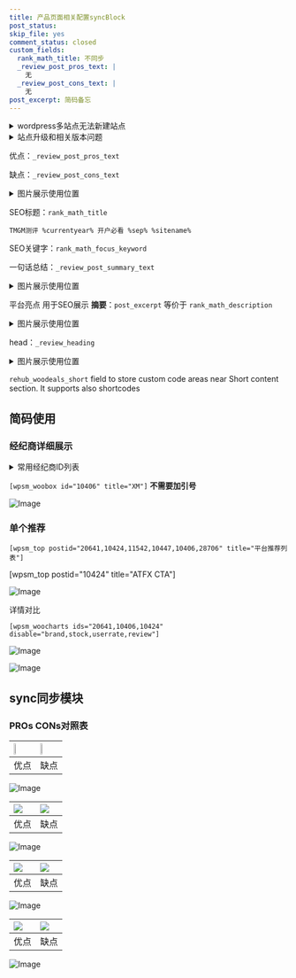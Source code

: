 ```yaml
---
title: 产品页面相关配置syncBlock
post_status: 
skip_file: yes
comment_status: closed
custom_fields:
  rank_math_title: 不同步
  _review_post_pros_text: |
    无
  _review_post_cons_text: |
    无
post_excerpt: 简码备忘
---
```

<details><summary>wordpress多站点无法新建站点</summary>

<li>和报错需要清理cookies一样的原因</li>
<li>wp-config.php里面<code>define( 'SUBDOMAIN_INSTALL', false );//子域名安装</code></li>
<li>新建子站点是用<code>define( 'SUBDOMAIN_INSTALL', true);//子域名安装</code> 完成以后，改成<code>false</code></li>
</details>

<details><summary>站点升级和相关版本问题</summary>

<p>wordpress：5.9.9
woocommerce：7.5.1
出现问题的地方：主题选项里面>><strong>Product layout >>compact style</strong></p>
<p>如何出现没有用过的字段 导致无法保存。先导出配置 然后进行修改，后面再次恢复即可。</p>
<p>出现部分字段无法显示时，需要返回默认布局后，对产品进行保存就好了。</p>
<p></p>
</details>

优点：`_review_post_pros_text`

缺点：`_review_post_cons_text`

<details><summary>图片展示使用位置</summary>

<img src="https://prod-files-secure.s3.us-west-2.amazonaws.com/39ed1227-6d7d-4570-be36-9ccd4a2c4241/f51d3d83-55d4-4bdf-9604-f37ec77ab556/Untitled.png?X-Amz-Algorithm=AWS4-HMAC-SHA256&X-Amz-Content-Sha256=UNSIGNED-PAYLOAD&X-Amz-Credential=ASIAZI2LB46655BEDLNB%2F20250604%2Fus-west-2%2Fs3%2Faws4_request&X-Amz-Date=20250604T045523Z&X-Amz-Expires=3600&X-Amz-Security-Token=IQoJb3JpZ2luX2VjEEsaCXVzLXdlc3QtMiJIMEYCIQDHLCPINvIXA5qo378uMha%2Bwnt6EGS5g7g3KyjzRg%2BPZgIhAOaJQOv14S71ry1b6BBk2vCt1%2FBpA0U2TWEt2%2FSM86QwKv8DCCQQABoMNjM3NDIzMTgzODA1Igz4OwpRQCXV44ebIg4q3AO9nQVialxgIFqRwU5EMAoHAK%2F0FLTFa7PYLgdVcrdcmOHdu9WeQFFTFKse9rPRQFoU3OQQEkLsjiYVpfbj1DPxe%2BXrueFrgbOYM1pS%2FJbEBHsHaIMykCdrq5u9uQEOWgeuL47GmU5cPwdqIHSZ5SpzN4XGugQJWl9QDzKaoS3vz9Bep30uPHSD4T4Wp03C7JfZVM%2BTLv6PUEUSLUEDRJOJF2j%2FuBGxTdAD8qVWYaGP1HoriWYjLS4L5TrAz8mK3xLR%2B1zeX%2FQhncGu4PCTwn98qoJkk1GB0pHJ%2F%2FaBFaC3uACajk7WTGlqgxYnTnKRO8abii9IZuxRkkso90DuAkzEi5RCu5ZzsY%2FpB11HeS09%2Fa2pOkHy1YWMQgptyUr30z%2FX56G6Jbyxn7uR%2FUbaXp0DXEZiGIsNsj1ynaUEUIHVvP%2F%2BICALmgF5EkRUDA0waVZvrv%2FFFl1rGBWJD6HXJdaS2H6WWnpmhkw%2FQQXjdARLKIbU%2B8SDvgv4z4S2iQaH1HdTySVDC41wxpxK0QBeZ%2FCAdcRt%2F4%2BwHm%2FTJMLQ2K8%2FRsCjASbtZo%2BC9MGsINvYRK4kBfUZ5FGLrRgP%2Fl%2Bhtgn%2F5Wjy1E2XkUIDuA%2F5KgLO5TNiZZS3AgbXIhgkiDDR7%2F7BBjqkAU6KfTxBQrKwjhnZN%2BMxIX%2BXMFBlZ5H9Ovitue72yAACcvBcPX0K710Qu66P4YjKcwisx63y7gHDbelwDckQpg5BMfldS1wlxsW%2B%2FEKTkB5c%2FB1FNJMiFQYd0sYu8%2FeDsSVVG3S17X7dFKLf%2FIBkGpFyQCEyqN4SZiEcKtvLjWq9%2F3gSHlZDiz2Ie26QCey1Fiyqg8T3kx3lRRXCR7m%2FLaMM6h%2B5&X-Amz-Signature=6342d793e5a3f1855a96b1f35afbfff5b23c25bc07849c9f8dd9b18fe17a0838&X-Amz-SignedHeaders=host&x-id=GetObject" alt="Image">
</details>

SEO标题：`rank_math_title`

`TMGM测评 %currentyear% 开户必看 %sep% %sitename%`

SEO关键字：`rank_math_focus_keyword`

一句话总结：`_review_post_summary_text`

<details><summary>图片展示使用位置</summary>

<img src="https://prod-files-secure.s3.us-west-2.amazonaws.com/39ed1227-6d7d-4570-be36-9ccd4a2c4241/4b96a922-296c-4f4e-8630-d1c870cbce01/Untitled.png?X-Amz-Algorithm=AWS4-HMAC-SHA256&X-Amz-Content-Sha256=UNSIGNED-PAYLOAD&X-Amz-Credential=ASIAZI2LB466TJ3DWTQO%2F20250604%2Fus-west-2%2Fs3%2Faws4_request&X-Amz-Date=20250604T045524Z&X-Amz-Expires=3600&X-Amz-Security-Token=IQoJb3JpZ2luX2VjEEsaCXVzLXdlc3QtMiJIMEYCIQD5lhRPo8hR2fczrsP7EHf9M8bXzdMFINXXi7wEKPxzMQIhAL14MQxGiQbBsZ2qEvM9qILgcubXPJCJD9sP%2FjZqQxL%2FKv8DCCQQABoMNjM3NDIzMTgzODA1IgxCMl0N9dSQDbWGZ6sq3APCbFbU8dIZpj4BN66h7k8W6oZ9xS6yvDOrzG7Hu1jjEz%2BOUw086o0zWAbr2m34X%2FVcHo9%2Blk%2Fh%2B%2Fsi8IJQTAqp%2B0hdl3MPXgpTjmTwnE0acYyyrtREbFL7hBTKySCIrwPEb7pVyu79XNuVzfUPXAhwriPMySPz7hI0J1OFLXF42usrWhoP9c6iWaYPAbJ0kCgqr3ImLAXl67TCdLJHSGhd3eMGCragpJleQWFnR%2FDCM%2FQXJR3goGRhOAR2q8PCJp7LrneyzLIo4Poh3PyfTW28qXuayiUR7nF9mRV9KFSu5aSD7jZaO%2F7kphqu4NrmaSJ51ZQ1W24HXQqUaUjLRR5M2mzgZ61Y6tB5YsuW9QhwV3Qmsn3WzxSGXa6Mk24i%2BbLBPaRLhx4mhirZGpwGevta0By3fL1%2BphPVe4McKQ%2FIRZO6qXMrnQc1K04eZBPRYMIVwJXROmD71%2BTne%2Bghh1DRwrGyZ9TjJtd1JO8bL%2F9PISQmhzcgVjFzji18%2FRDBfC5XZ93jHpfhiPma8LaERFwet%2FxxFoHuAkRMlBJGZnEXrbiBmNeZi7b%2FjDqagYCk3NzZAcJXsGPbg7ERY3l6nKgiCCu7pdtj8aHezbAjLBk%2BuZGv%2Bzb7k7hMuJslrjDh7%2F7BBjqkAf1JA%2FVh3I%2BawrsHbdyDot0lHzObmaQ6Mc73QFAFWcxUEO4jrMmowVp6bvfTO8i4yIq5e%2BES1%2BmKsRx%2BrvhVu6W4vmbH1ScWV%2B0lFw180QSfN2NTxG0Zvycn%2BQzVAmEZT9BTObOADuOKbBMWe8o37scJk6huRKsXKiT7ZgMG5FDo6WTB4fGIN0NXccquAYnZP2mlCEn5KVwqhCaXQkvgir8iq2kq&X-Amz-Signature=2ba04993e716398b730c2194b32c1025a76c4feae6e75d8ee08c7de38ea17726&X-Amz-SignedHeaders=host&x-id=GetObject" alt="Image">
</details>

平台亮点 用于SEO展示 **摘要**：`post_excerpt`  等价于 `rank_math_description`

<details><summary>图片展示使用位置</summary>

<img src="https://prod-files-secure.s3.us-west-2.amazonaws.com/39ed1227-6d7d-4570-be36-9ccd4a2c4241/1ee11f63-b60a-4dfe-a7a7-d58ff23b5d88/Untitled.png?X-Amz-Algorithm=AWS4-HMAC-SHA256&X-Amz-Content-Sha256=UNSIGNED-PAYLOAD&X-Amz-Credential=ASIAZI2LB466TB7PHLQI%2F20250604%2Fus-west-2%2Fs3%2Faws4_request&X-Amz-Date=20250604T045524Z&X-Amz-Expires=3600&X-Amz-Security-Token=IQoJb3JpZ2luX2VjEEsaCXVzLXdlc3QtMiJGMEQCIHxeJkG26gO6yfi2zvN6pz2phsqfr%2F5v%2FtWMACBUUwdFAiBrU8BYRpKdgAfVpDeFsKEzXS%2FLEaTK3EjxaBdCeLY3MSr%2FAwgkEAAaDDYzNzQyMzE4MzgwNSIMbgn7muP4cG5o3TBNKtwDj7wBQkzAznfUGsNdhSoNy5LsFfuforTrP5yvdazwkynkQaBh%2B2vVS1tjjD0SfaG5HLuwhtcGGaXmNlIbEnijaTgsO9pMKqc3Iaw26fCYGmg7gkbT2Mxp8%2FdjCfHAzpk%2FrhHCb9LPLMiOhfpWo0Kaehlv3NHxF8kOn69fBOKBpOHEmAEbm1qRRESg%2F6E8AWsf%2F1pmocIp1YTvuHtOZarsImmEMk9XpAX9Q5sHVVc68UgUbWGPaE0H3dC2Pjt%2BqXk3llpqI998dCv5ZSp89elZREIlcwN5NPEZOkby83uYjCARYfE046MwHC0w2BwufTJgN2Um5rSUEe%2BypXXJ%2FFpxXKkFav%2BVA%2FQKKR7tV9SH9xFfueH4BQAIGxtkgwJ15gNsVF0gWTJoeTLbqaDHCUgITFJRXN2zPnfQYJmVNQ2bV9E2PtuVttbKiraKSutJeaMFooyPPmhn8wqWOZjRe1qpkJY332dHWs9HmuBaABTTqVQR18nXJzUwl2deZuHTWgSK%2FgjDy12eFFnqf4HaRV6hhZliwS8miDAT14VifPQ6GivOpaLxO3Ax2DdXOy%2Fe%2BJPa9t5xHUy3Zfd3YEmxTcdjUpHSJwnKA8PocBnT5nBiBvYBQUOuEMa17se1bugwl%2FD%2BwQY6pgGLDgbC%2F1iXKq1v%2FB1tJHPatn%2FlNn8SB87X5TlOmzWuE9iPG44Rp%2FdCfe5fo20Sczdtr%2Ba7WQZh6dx11%2FL1GvVVMjTeT1FuULoYuOTwxeHY8henduPKPHh2IA%2FqjvIZ%2FpIrvyKgvV6JyGfEFe1bSxZoCdAHTz91IkDxrh3aNhfZ1X2Yku5wotp1XAldkWyRPMoemGu0Opvb4QOTruY8GROTnWT9jP6S&X-Amz-Signature=44e52067fed170b9cd48b1a71d4c47b56e08fca8327ad73f12b6ddc6f5d4fdc4&X-Amz-SignedHeaders=host&x-id=GetObject" alt="Image">
<img src="https://prod-files-secure.s3.us-west-2.amazonaws.com/39ed1227-6d7d-4570-be36-9ccd4a2c4241/ad4118b5-78d8-4fbe-801e-3b29b5d99c01/Untitled.png?X-Amz-Algorithm=AWS4-HMAC-SHA256&X-Amz-Content-Sha256=UNSIGNED-PAYLOAD&X-Amz-Credential=ASIAZI2LB466TB7PHLQI%2F20250604%2Fus-west-2%2Fs3%2Faws4_request&X-Amz-Date=20250604T045524Z&X-Amz-Expires=3600&X-Amz-Security-Token=IQoJb3JpZ2luX2VjEEsaCXVzLXdlc3QtMiJGMEQCIHxeJkG26gO6yfi2zvN6pz2phsqfr%2F5v%2FtWMACBUUwdFAiBrU8BYRpKdgAfVpDeFsKEzXS%2FLEaTK3EjxaBdCeLY3MSr%2FAwgkEAAaDDYzNzQyMzE4MzgwNSIMbgn7muP4cG5o3TBNKtwDj7wBQkzAznfUGsNdhSoNy5LsFfuforTrP5yvdazwkynkQaBh%2B2vVS1tjjD0SfaG5HLuwhtcGGaXmNlIbEnijaTgsO9pMKqc3Iaw26fCYGmg7gkbT2Mxp8%2FdjCfHAzpk%2FrhHCb9LPLMiOhfpWo0Kaehlv3NHxF8kOn69fBOKBpOHEmAEbm1qRRESg%2F6E8AWsf%2F1pmocIp1YTvuHtOZarsImmEMk9XpAX9Q5sHVVc68UgUbWGPaE0H3dC2Pjt%2BqXk3llpqI998dCv5ZSp89elZREIlcwN5NPEZOkby83uYjCARYfE046MwHC0w2BwufTJgN2Um5rSUEe%2BypXXJ%2FFpxXKkFav%2BVA%2FQKKR7tV9SH9xFfueH4BQAIGxtkgwJ15gNsVF0gWTJoeTLbqaDHCUgITFJRXN2zPnfQYJmVNQ2bV9E2PtuVttbKiraKSutJeaMFooyPPmhn8wqWOZjRe1qpkJY332dHWs9HmuBaABTTqVQR18nXJzUwl2deZuHTWgSK%2FgjDy12eFFnqf4HaRV6hhZliwS8miDAT14VifPQ6GivOpaLxO3Ax2DdXOy%2Fe%2BJPa9t5xHUy3Zfd3YEmxTcdjUpHSJwnKA8PocBnT5nBiBvYBQUOuEMa17se1bugwl%2FD%2BwQY6pgGLDgbC%2F1iXKq1v%2FB1tJHPatn%2FlNn8SB87X5TlOmzWuE9iPG44Rp%2FdCfe5fo20Sczdtr%2Ba7WQZh6dx11%2FL1GvVVMjTeT1FuULoYuOTwxeHY8henduPKPHh2IA%2FqjvIZ%2FpIrvyKgvV6JyGfEFe1bSxZoCdAHTz91IkDxrh3aNhfZ1X2Yku5wotp1XAldkWyRPMoemGu0Opvb4QOTruY8GROTnWT9jP6S&X-Amz-Signature=da91a33db62631ba18d2b09d63950ad28830fdbc2aa47a712673831eb8b3a680&X-Amz-SignedHeaders=host&x-id=GetObject" alt="Image">
<img src="https://prod-files-secure.s3.us-west-2.amazonaws.com/39ed1227-6d7d-4570-be36-9ccd4a2c4241/a38cf7c9-a79c-4b64-9e94-13589fe0758b/Untitled.png?X-Amz-Algorithm=AWS4-HMAC-SHA256&X-Amz-Content-Sha256=UNSIGNED-PAYLOAD&X-Amz-Credential=ASIAZI2LB466TB7PHLQI%2F20250604%2Fus-west-2%2Fs3%2Faws4_request&X-Amz-Date=20250604T045524Z&X-Amz-Expires=3600&X-Amz-Security-Token=IQoJb3JpZ2luX2VjEEsaCXVzLXdlc3QtMiJGMEQCIHxeJkG26gO6yfi2zvN6pz2phsqfr%2F5v%2FtWMACBUUwdFAiBrU8BYRpKdgAfVpDeFsKEzXS%2FLEaTK3EjxaBdCeLY3MSr%2FAwgkEAAaDDYzNzQyMzE4MzgwNSIMbgn7muP4cG5o3TBNKtwDj7wBQkzAznfUGsNdhSoNy5LsFfuforTrP5yvdazwkynkQaBh%2B2vVS1tjjD0SfaG5HLuwhtcGGaXmNlIbEnijaTgsO9pMKqc3Iaw26fCYGmg7gkbT2Mxp8%2FdjCfHAzpk%2FrhHCb9LPLMiOhfpWo0Kaehlv3NHxF8kOn69fBOKBpOHEmAEbm1qRRESg%2F6E8AWsf%2F1pmocIp1YTvuHtOZarsImmEMk9XpAX9Q5sHVVc68UgUbWGPaE0H3dC2Pjt%2BqXk3llpqI998dCv5ZSp89elZREIlcwN5NPEZOkby83uYjCARYfE046MwHC0w2BwufTJgN2Um5rSUEe%2BypXXJ%2FFpxXKkFav%2BVA%2FQKKR7tV9SH9xFfueH4BQAIGxtkgwJ15gNsVF0gWTJoeTLbqaDHCUgITFJRXN2zPnfQYJmVNQ2bV9E2PtuVttbKiraKSutJeaMFooyPPmhn8wqWOZjRe1qpkJY332dHWs9HmuBaABTTqVQR18nXJzUwl2deZuHTWgSK%2FgjDy12eFFnqf4HaRV6hhZliwS8miDAT14VifPQ6GivOpaLxO3Ax2DdXOy%2Fe%2BJPa9t5xHUy3Zfd3YEmxTcdjUpHSJwnKA8PocBnT5nBiBvYBQUOuEMa17se1bugwl%2FD%2BwQY6pgGLDgbC%2F1iXKq1v%2FB1tJHPatn%2FlNn8SB87X5TlOmzWuE9iPG44Rp%2FdCfe5fo20Sczdtr%2Ba7WQZh6dx11%2FL1GvVVMjTeT1FuULoYuOTwxeHY8henduPKPHh2IA%2FqjvIZ%2FpIrvyKgvV6JyGfEFe1bSxZoCdAHTz91IkDxrh3aNhfZ1X2Yku5wotp1XAldkWyRPMoemGu0Opvb4QOTruY8GROTnWT9jP6S&X-Amz-Signature=89f6c57fd1f27f5be3d367305f92d337bf7fb790390e205570b1549c4c213de1&X-Amz-SignedHeaders=host&x-id=GetObject" alt="Image">
<img src="https://prod-files-secure.s3.us-west-2.amazonaws.com/39ed1227-6d7d-4570-be36-9ccd4a2c4241/7da6fc1e-d2ac-42ae-8c75-cb5749aa18f6/Untitled.png?X-Amz-Algorithm=AWS4-HMAC-SHA256&X-Amz-Content-Sha256=UNSIGNED-PAYLOAD&X-Amz-Credential=ASIAZI2LB466TB7PHLQI%2F20250604%2Fus-west-2%2Fs3%2Faws4_request&X-Amz-Date=20250604T045524Z&X-Amz-Expires=3600&X-Amz-Security-Token=IQoJb3JpZ2luX2VjEEsaCXVzLXdlc3QtMiJGMEQCIHxeJkG26gO6yfi2zvN6pz2phsqfr%2F5v%2FtWMACBUUwdFAiBrU8BYRpKdgAfVpDeFsKEzXS%2FLEaTK3EjxaBdCeLY3MSr%2FAwgkEAAaDDYzNzQyMzE4MzgwNSIMbgn7muP4cG5o3TBNKtwDj7wBQkzAznfUGsNdhSoNy5LsFfuforTrP5yvdazwkynkQaBh%2B2vVS1tjjD0SfaG5HLuwhtcGGaXmNlIbEnijaTgsO9pMKqc3Iaw26fCYGmg7gkbT2Mxp8%2FdjCfHAzpk%2FrhHCb9LPLMiOhfpWo0Kaehlv3NHxF8kOn69fBOKBpOHEmAEbm1qRRESg%2F6E8AWsf%2F1pmocIp1YTvuHtOZarsImmEMk9XpAX9Q5sHVVc68UgUbWGPaE0H3dC2Pjt%2BqXk3llpqI998dCv5ZSp89elZREIlcwN5NPEZOkby83uYjCARYfE046MwHC0w2BwufTJgN2Um5rSUEe%2BypXXJ%2FFpxXKkFav%2BVA%2FQKKR7tV9SH9xFfueH4BQAIGxtkgwJ15gNsVF0gWTJoeTLbqaDHCUgITFJRXN2zPnfQYJmVNQ2bV9E2PtuVttbKiraKSutJeaMFooyPPmhn8wqWOZjRe1qpkJY332dHWs9HmuBaABTTqVQR18nXJzUwl2deZuHTWgSK%2FgjDy12eFFnqf4HaRV6hhZliwS8miDAT14VifPQ6GivOpaLxO3Ax2DdXOy%2Fe%2BJPa9t5xHUy3Zfd3YEmxTcdjUpHSJwnKA8PocBnT5nBiBvYBQUOuEMa17se1bugwl%2FD%2BwQY6pgGLDgbC%2F1iXKq1v%2FB1tJHPatn%2FlNn8SB87X5TlOmzWuE9iPG44Rp%2FdCfe5fo20Sczdtr%2Ba7WQZh6dx11%2FL1GvVVMjTeT1FuULoYuOTwxeHY8henduPKPHh2IA%2FqjvIZ%2FpIrvyKgvV6JyGfEFe1bSxZoCdAHTz91IkDxrh3aNhfZ1X2Yku5wotp1XAldkWyRPMoemGu0Opvb4QOTruY8GROTnWT9jP6S&X-Amz-Signature=306dd23033a34f1456db6260fc26d38cebcc82ff48aa0d2670ff77e9065366cd&X-Amz-SignedHeaders=host&x-id=GetObject" alt="Image">
<img src="https://prod-files-secure.s3.us-west-2.amazonaws.com/39ed1227-6d7d-4570-be36-9ccd4a2c4241/7e97f40a-eaee-47f5-b2f9-475f96808fa7/Untitled.png?X-Amz-Algorithm=AWS4-HMAC-SHA256&X-Amz-Content-Sha256=UNSIGNED-PAYLOAD&X-Amz-Credential=ASIAZI2LB466TB7PHLQI%2F20250604%2Fus-west-2%2Fs3%2Faws4_request&X-Amz-Date=20250604T045524Z&X-Amz-Expires=3600&X-Amz-Security-Token=IQoJb3JpZ2luX2VjEEsaCXVzLXdlc3QtMiJGMEQCIHxeJkG26gO6yfi2zvN6pz2phsqfr%2F5v%2FtWMACBUUwdFAiBrU8BYRpKdgAfVpDeFsKEzXS%2FLEaTK3EjxaBdCeLY3MSr%2FAwgkEAAaDDYzNzQyMzE4MzgwNSIMbgn7muP4cG5o3TBNKtwDj7wBQkzAznfUGsNdhSoNy5LsFfuforTrP5yvdazwkynkQaBh%2B2vVS1tjjD0SfaG5HLuwhtcGGaXmNlIbEnijaTgsO9pMKqc3Iaw26fCYGmg7gkbT2Mxp8%2FdjCfHAzpk%2FrhHCb9LPLMiOhfpWo0Kaehlv3NHxF8kOn69fBOKBpOHEmAEbm1qRRESg%2F6E8AWsf%2F1pmocIp1YTvuHtOZarsImmEMk9XpAX9Q5sHVVc68UgUbWGPaE0H3dC2Pjt%2BqXk3llpqI998dCv5ZSp89elZREIlcwN5NPEZOkby83uYjCARYfE046MwHC0w2BwufTJgN2Um5rSUEe%2BypXXJ%2FFpxXKkFav%2BVA%2FQKKR7tV9SH9xFfueH4BQAIGxtkgwJ15gNsVF0gWTJoeTLbqaDHCUgITFJRXN2zPnfQYJmVNQ2bV9E2PtuVttbKiraKSutJeaMFooyPPmhn8wqWOZjRe1qpkJY332dHWs9HmuBaABTTqVQR18nXJzUwl2deZuHTWgSK%2FgjDy12eFFnqf4HaRV6hhZliwS8miDAT14VifPQ6GivOpaLxO3Ax2DdXOy%2Fe%2BJPa9t5xHUy3Zfd3YEmxTcdjUpHSJwnKA8PocBnT5nBiBvYBQUOuEMa17se1bugwl%2FD%2BwQY6pgGLDgbC%2F1iXKq1v%2FB1tJHPatn%2FlNn8SB87X5TlOmzWuE9iPG44Rp%2FdCfe5fo20Sczdtr%2Ba7WQZh6dx11%2FL1GvVVMjTeT1FuULoYuOTwxeHY8henduPKPHh2IA%2FqjvIZ%2FpIrvyKgvV6JyGfEFe1bSxZoCdAHTz91IkDxrh3aNhfZ1X2Yku5wotp1XAldkWyRPMoemGu0Opvb4QOTruY8GROTnWT9jP6S&X-Amz-Signature=25b5a764c27a5d05a7616a659e2237e726b078e4ed165525b57873dbffa20113&X-Amz-SignedHeaders=host&x-id=GetObject" alt="Image">
</details>

head：`_review_heading`

<details><summary>图片展示使用位置</summary>

<img src="https://prod-files-secure.s3.us-west-2.amazonaws.com/39ed1227-6d7d-4570-be36-9ccd4a2c4241/3a4650ad-9887-415c-889a-edd51fa54f27/Untitled.png?X-Amz-Algorithm=AWS4-HMAC-SHA256&X-Amz-Content-Sha256=UNSIGNED-PAYLOAD&X-Amz-Credential=ASIAZI2LB466WRNU4LFB%2F20250604%2Fus-west-2%2Fs3%2Faws4_request&X-Amz-Date=20250604T045524Z&X-Amz-Expires=3600&X-Amz-Security-Token=IQoJb3JpZ2luX2VjEEsaCXVzLXdlc3QtMiJIMEYCIQDHgp%2FgmWvCQbln2w%2BnqT6bVqYbNTCJZq50bOXVbI6eWwIhANjE9hReQHpaP6YgVSEIExM5wKzcDhCo5XfmwqRDT41MKv8DCCQQABoMNjM3NDIzMTgzODA1IgxPq7GFIdFEIjXxU%2Bgq3AOOecYgv1eCts4KjIxENhGetJWnevmYh6%2BjyjqTIUN2poIE9re7C%2FUDX8sQOX9CMTPsXBFfcfVvQs%2BVJxnlJCv1QNIIbCppq8DyRVglq78nyMzy%2FcruAZwr9M4mYYIzE07Q%2F%2Bj3C%2BQkbbT80rI9stSo4jVLVRZ4u%2B9Edow7RLZ%2FsEigcIX8yRslnYQBY944Q%2B79ILGGjiFgYLUsgAO09J67fE2C%2B0tNmzQ89YeuihFyWjeJ08KpaST4uczLStRKOP%2FxXKQZJeji6%2F7M%2Fn27%2BGIaGTspzzVACFiQlASZm4XAuChYNTyKtCgrN3hjSdFNEeptlVH%2BKGRL9%2BOOXAbaLugNceEX0XbWrGMGm9g85Fc7%2BKtRU0RMxDTG3%2F1zCG0WkagTD3LDpRpu%2BlUVItQ01Mml1%2F%2Bpbs5aveom8Z4S%2FvZsk14QhFVT%2FZYB9o1YbTdvlDGT37TP4Ixu%2Bijv3Y14yMY0icakdOhGX%2Fk3Z1SmUyOjlRS0dcMl65k6bOW5YjcCsUCURIxBteR9%2BEEf1gs8SozYW4M4hGgCRH6D1kYLDofGYDnAFbXR2hkUfjIlpDYcoQUSeWH9g52%2FOJKC4MDSkuEcW694Au39Yt5%2BshoHN1RxkETr8uj3X%2BvSwYLHXzDH7%2F7BBjqkAQpf3vkQrn159%2Byo1z3DQ424JKMeFptI6qYc%2FmpSjL78GcUpTzU6gxpl4UPpvBPtmT39cbsqY3FW9WokCwskKzeB%2Bzlx294yLQRTiTJt3svZT%2BttW7IWnwgSF%2B8MYgVl9r0kxx79y3Z6ReF%2Bn1aduaMzWYDuTMblqEieewCgPKdELNN1Aqpve5xRDYnUx6ARPGIsybCo2HT%2FuI%2BvCJzr1bVIFgup&X-Amz-Signature=39872dc1aa550314dded9763441d6cdd0e46b79fb7ade0df40ff0ca22f2e9e13&X-Amz-SignedHeaders=host&x-id=GetObject" alt="Image">
</details>

`rehub_woodeals_short`	field to store custom code areas near Short content section. It supports also shortcodes



## 简码使用

### 经纪商详细展示

<details><summary>常用经纪商ID列表</summary>

<pre><code class="php">嘉盛 ===> 20641  [wpsm_woobox id="20641" title="嘉盛"]
易信easymarkets ===> 11542  [wpsm_woobox id="11542" title="易信easymarkets"]
ATFX外汇 ===> 10424  [wpsm_woobox id="10424" title="ATFX"]
XM ===> 10406  [wpsm_woobox id="10406" title="XM"]
TMGM ===> 29622  [wpsm_woobox id="29622" title="TMGM"]
HYCM ===> 10447  [wpsm_woobox id="10447" title="HYCM"]
fpmarkets澳福外汇 ===> 20639  [wpsm_woobox id="20639" title="fpmarkets澳福外汇"]</code></pre>
</details>

`[wpsm_woobox id="10406" title="XM"]` **不需要加引号**

![Image](https://prod-files-secure.s3.us-west-2.amazonaws.com/39ed1227-6d7d-4570-be36-9ccd4a2c4241/4f898f9d-0fa7-4e43-acd3-ac6bc7be575a/Untitled.png?X-Amz-Algorithm=AWS4-HMAC-SHA256&X-Amz-Content-Sha256=UNSIGNED-PAYLOAD&X-Amz-Credential=ASIAZI2LB4663ITR2FK2%2F20250604%2Fus-west-2%2Fs3%2Faws4_request&X-Amz-Date=20250604T045522Z&X-Amz-Expires=3600&X-Amz-Security-Token=IQoJb3JpZ2luX2VjEEsaCXVzLXdlc3QtMiJHMEUCIEl1KWJMUIEE2EtsIxbpIa6dLODBcnG9JnAw2DptcLrnAiEA2Pzn4iZbRHb10iC8N8xnO0UIDINKs8sm%2FLLCKa1VaXoq%2FwMIJBAAGgw2Mzc0MjMxODM4MDUiDO1KKlDJXpJaJVDY4yrcA7QS4436%2BYGRkjS1HAUPBJ%2BjocL%2BNv%2BtBuFyXnLCn4nXgqfV3dtBjynCgo5Pw%2B8E5RNvXGS%2FWdLbI9OskI0HeMrvmi2xM7TY4K0UhmLGLWSIyUB2GiwgWyr020pxHtfmx0zv0aJen0%2BxOqc%2BGge48DGl2VGLlr5Le9LD1K%2FL%2BoWkk08lbQeMlujUHlsGNb7urNN9W7lIqeQs9idKYbb99dF97aAiSq0IZ5VF%2B33zC90WAnG9KMr%2BT9BTCD1LABn2WAko6PLMlKVpC%2BD2cSfAru4ey1YzcPMZAcP5mcfOW488JadkbH65d2%2BNDXpTvBPhwf%2BpcUJrYuOZ%2B9Og1q%2B%2FjP1w7W%2Fb%2B0fImT0QIZq9u%2BMpxjaqV590eHxywXS6evPXR1XihMX7Ol1kKmA6nZFGM2X%2BgVeP1eKbLMDE6%2F8ewa%2FntWV6rMtiOk3Cz7G86VvyldZ2i%2BLOmisL0BUFNUsROWCKVB7FLPWOlrjFLahNmLtXY3uKrw5nW%2BqYvYNFqRb%2F0zTwevz3vxfRUfnZe%2BylMhFzNCl174jAlHD32HdcamHXjsSfdtR1Tlp2FVqHGd%2BB%2FmBUXQu%2FV0iiJgMZMWNblQB63xEbBXLFe8LGOJ7Qi3RzS%2FlnKhjqb7O160bTMOPv%2FsEGOqUBe14sqkNjwV0VE8uHb5B2a%2FhFpOR8Rfd2ViK6YitbFxJ2kxH7u%2FFT3rg4dGuuAgWTtwId7WQ5xzKVCzieL%2B9EbTXp52VadejOwdxK94owO7kIfdYFNGhJ%2BYDnqPjcUPPne0CngBwlMWS0yKg%2FDF%2F%2FSGXNTSEUTKOwDheVd57A9OMQpkX8MVD9K5ZCQgREkPIQLySLV6iAmnAFD%2FTncTVtJi5X7tix&X-Amz-Signature=1174e766b4ccdbdf39a45d92e68491b6e9d78a95789003e03be5a8a98b774bd3&X-Amz-SignedHeaders=host&x-id=GetObject)

### 单个推荐
`[wpsm_top postid="20641,10424,11542,10447,10406,28706" title="平台推荐列表"]`

[wpsm_top postid="10424" title="ATFX CTA"]

![Image](https://prod-files-secure.s3.us-west-2.amazonaws.com/39ed1227-6d7d-4570-be36-9ccd4a2c4241/5ac620dc-51a8-48b6-b55d-91f47299193c/Untitled.png?X-Amz-Algorithm=AWS4-HMAC-SHA256&X-Amz-Content-Sha256=UNSIGNED-PAYLOAD&X-Amz-Credential=ASIAZI2LB4663ITR2FK2%2F20250604%2Fus-west-2%2Fs3%2Faws4_request&X-Amz-Date=20250604T045522Z&X-Amz-Expires=3600&X-Amz-Security-Token=IQoJb3JpZ2luX2VjEEsaCXVzLXdlc3QtMiJHMEUCIEl1KWJMUIEE2EtsIxbpIa6dLODBcnG9JnAw2DptcLrnAiEA2Pzn4iZbRHb10iC8N8xnO0UIDINKs8sm%2FLLCKa1VaXoq%2FwMIJBAAGgw2Mzc0MjMxODM4MDUiDO1KKlDJXpJaJVDY4yrcA7QS4436%2BYGRkjS1HAUPBJ%2BjocL%2BNv%2BtBuFyXnLCn4nXgqfV3dtBjynCgo5Pw%2B8E5RNvXGS%2FWdLbI9OskI0HeMrvmi2xM7TY4K0UhmLGLWSIyUB2GiwgWyr020pxHtfmx0zv0aJen0%2BxOqc%2BGge48DGl2VGLlr5Le9LD1K%2FL%2BoWkk08lbQeMlujUHlsGNb7urNN9W7lIqeQs9idKYbb99dF97aAiSq0IZ5VF%2B33zC90WAnG9KMr%2BT9BTCD1LABn2WAko6PLMlKVpC%2BD2cSfAru4ey1YzcPMZAcP5mcfOW488JadkbH65d2%2BNDXpTvBPhwf%2BpcUJrYuOZ%2B9Og1q%2B%2FjP1w7W%2Fb%2B0fImT0QIZq9u%2BMpxjaqV590eHxywXS6evPXR1XihMX7Ol1kKmA6nZFGM2X%2BgVeP1eKbLMDE6%2F8ewa%2FntWV6rMtiOk3Cz7G86VvyldZ2i%2BLOmisL0BUFNUsROWCKVB7FLPWOlrjFLahNmLtXY3uKrw5nW%2BqYvYNFqRb%2F0zTwevz3vxfRUfnZe%2BylMhFzNCl174jAlHD32HdcamHXjsSfdtR1Tlp2FVqHGd%2BB%2FmBUXQu%2FV0iiJgMZMWNblQB63xEbBXLFe8LGOJ7Qi3RzS%2FlnKhjqb7O160bTMOPv%2FsEGOqUBe14sqkNjwV0VE8uHb5B2a%2FhFpOR8Rfd2ViK6YitbFxJ2kxH7u%2FFT3rg4dGuuAgWTtwId7WQ5xzKVCzieL%2B9EbTXp52VadejOwdxK94owO7kIfdYFNGhJ%2BYDnqPjcUPPne0CngBwlMWS0yKg%2FDF%2F%2FSGXNTSEUTKOwDheVd57A9OMQpkX8MVD9K5ZCQgREkPIQLySLV6iAmnAFD%2FTncTVtJi5X7tix&X-Amz-Signature=49d62e19b968767d8518934015eb075ea7b7ad20123f17b3e2eaf8b5fc816177&X-Amz-SignedHeaders=host&x-id=GetObject)

详情对比

`[wpsm_woocharts ids="20641,10406,10424" disable="brand,stock,userrate,review"]`

![Image](https://prod-files-secure.s3.us-west-2.amazonaws.com/39ed1227-6d7d-4570-be36-9ccd4a2c4241/bf3ba45f-b9f3-4295-8aef-b4a495fd25f4/Untitled.png?X-Amz-Algorithm=AWS4-HMAC-SHA256&X-Amz-Content-Sha256=UNSIGNED-PAYLOAD&X-Amz-Credential=ASIAZI2LB4663ITR2FK2%2F20250604%2Fus-west-2%2Fs3%2Faws4_request&X-Amz-Date=20250604T045522Z&X-Amz-Expires=3600&X-Amz-Security-Token=IQoJb3JpZ2luX2VjEEsaCXVzLXdlc3QtMiJHMEUCIEl1KWJMUIEE2EtsIxbpIa6dLODBcnG9JnAw2DptcLrnAiEA2Pzn4iZbRHb10iC8N8xnO0UIDINKs8sm%2FLLCKa1VaXoq%2FwMIJBAAGgw2Mzc0MjMxODM4MDUiDO1KKlDJXpJaJVDY4yrcA7QS4436%2BYGRkjS1HAUPBJ%2BjocL%2BNv%2BtBuFyXnLCn4nXgqfV3dtBjynCgo5Pw%2B8E5RNvXGS%2FWdLbI9OskI0HeMrvmi2xM7TY4K0UhmLGLWSIyUB2GiwgWyr020pxHtfmx0zv0aJen0%2BxOqc%2BGge48DGl2VGLlr5Le9LD1K%2FL%2BoWkk08lbQeMlujUHlsGNb7urNN9W7lIqeQs9idKYbb99dF97aAiSq0IZ5VF%2B33zC90WAnG9KMr%2BT9BTCD1LABn2WAko6PLMlKVpC%2BD2cSfAru4ey1YzcPMZAcP5mcfOW488JadkbH65d2%2BNDXpTvBPhwf%2BpcUJrYuOZ%2B9Og1q%2B%2FjP1w7W%2Fb%2B0fImT0QIZq9u%2BMpxjaqV590eHxywXS6evPXR1XihMX7Ol1kKmA6nZFGM2X%2BgVeP1eKbLMDE6%2F8ewa%2FntWV6rMtiOk3Cz7G86VvyldZ2i%2BLOmisL0BUFNUsROWCKVB7FLPWOlrjFLahNmLtXY3uKrw5nW%2BqYvYNFqRb%2F0zTwevz3vxfRUfnZe%2BylMhFzNCl174jAlHD32HdcamHXjsSfdtR1Tlp2FVqHGd%2BB%2FmBUXQu%2FV0iiJgMZMWNblQB63xEbBXLFe8LGOJ7Qi3RzS%2FlnKhjqb7O160bTMOPv%2FsEGOqUBe14sqkNjwV0VE8uHb5B2a%2FhFpOR8Rfd2ViK6YitbFxJ2kxH7u%2FFT3rg4dGuuAgWTtwId7WQ5xzKVCzieL%2B9EbTXp52VadejOwdxK94owO7kIfdYFNGhJ%2BYDnqPjcUPPne0CngBwlMWS0yKg%2FDF%2F%2FSGXNTSEUTKOwDheVd57A9OMQpkX8MVD9K5ZCQgREkPIQLySLV6iAmnAFD%2FTncTVtJi5X7tix&X-Amz-Signature=f3c30f99c4c2a6081f5b79bf95c50ada1258bf3d1562d1e204561ca8d8d94d9f&X-Amz-SignedHeaders=host&x-id=GetObject)

![Image](https://prod-files-secure.s3.us-west-2.amazonaws.com/39ed1227-6d7d-4570-be36-9ccd4a2c4241/30bc56ef-f383-4b48-9768-2ebc9e436ec0/Untitled.png?X-Amz-Algorithm=AWS4-HMAC-SHA256&X-Amz-Content-Sha256=UNSIGNED-PAYLOAD&X-Amz-Credential=ASIAZI2LB4663ITR2FK2%2F20250604%2Fus-west-2%2Fs3%2Faws4_request&X-Amz-Date=20250604T045522Z&X-Amz-Expires=3600&X-Amz-Security-Token=IQoJb3JpZ2luX2VjEEsaCXVzLXdlc3QtMiJHMEUCIEl1KWJMUIEE2EtsIxbpIa6dLODBcnG9JnAw2DptcLrnAiEA2Pzn4iZbRHb10iC8N8xnO0UIDINKs8sm%2FLLCKa1VaXoq%2FwMIJBAAGgw2Mzc0MjMxODM4MDUiDO1KKlDJXpJaJVDY4yrcA7QS4436%2BYGRkjS1HAUPBJ%2BjocL%2BNv%2BtBuFyXnLCn4nXgqfV3dtBjynCgo5Pw%2B8E5RNvXGS%2FWdLbI9OskI0HeMrvmi2xM7TY4K0UhmLGLWSIyUB2GiwgWyr020pxHtfmx0zv0aJen0%2BxOqc%2BGge48DGl2VGLlr5Le9LD1K%2FL%2BoWkk08lbQeMlujUHlsGNb7urNN9W7lIqeQs9idKYbb99dF97aAiSq0IZ5VF%2B33zC90WAnG9KMr%2BT9BTCD1LABn2WAko6PLMlKVpC%2BD2cSfAru4ey1YzcPMZAcP5mcfOW488JadkbH65d2%2BNDXpTvBPhwf%2BpcUJrYuOZ%2B9Og1q%2B%2FjP1w7W%2Fb%2B0fImT0QIZq9u%2BMpxjaqV590eHxywXS6evPXR1XihMX7Ol1kKmA6nZFGM2X%2BgVeP1eKbLMDE6%2F8ewa%2FntWV6rMtiOk3Cz7G86VvyldZ2i%2BLOmisL0BUFNUsROWCKVB7FLPWOlrjFLahNmLtXY3uKrw5nW%2BqYvYNFqRb%2F0zTwevz3vxfRUfnZe%2BylMhFzNCl174jAlHD32HdcamHXjsSfdtR1Tlp2FVqHGd%2BB%2FmBUXQu%2FV0iiJgMZMWNblQB63xEbBXLFe8LGOJ7Qi3RzS%2FlnKhjqb7O160bTMOPv%2FsEGOqUBe14sqkNjwV0VE8uHb5B2a%2FhFpOR8Rfd2ViK6YitbFxJ2kxH7u%2FFT3rg4dGuuAgWTtwId7WQ5xzKVCzieL%2B9EbTXp52VadejOwdxK94owO7kIfdYFNGhJ%2BYDnqPjcUPPne0CngBwlMWS0yKg%2FDF%2F%2FSGXNTSEUTKOwDheVd57A9OMQpkX8MVD9K5ZCQgREkPIQLySLV6iAmnAFD%2FTncTVtJi5X7tix&X-Amz-Signature=9daed0d3bb8a789724252b91bd234c45cf923ee388bb338f93c5ce1859c6be5e&X-Amz-SignedHeaders=host&x-id=GetObject)

## sync同步模块

### PROs CONs对照表

| <img src="https://cdn.ifttt.fun/gh/jarlin8/OSS@main/icons/customize/pros.svg" height="auto" width="37.3%"> | <img src="https://cdn.ifttt.fun/gh/jarlin8/OSS@main/icons/customize/cons.svg" height="auto" width="28.8%"> |
| :--- | :--- |
| 优点 | 缺点 |

![Image](https://prod-files-secure.s3.us-west-2.amazonaws.com/39ed1227-6d7d-4570-be36-9ccd4a2c4241/8742b755-dfb5-4004-9a5f-d6e561664bd8/Untitled.png?X-Amz-Algorithm=AWS4-HMAC-SHA256&X-Amz-Content-Sha256=UNSIGNED-PAYLOAD&X-Amz-Credential=ASIAZI2LB4663ITR2FK2%2F20250604%2Fus-west-2%2Fs3%2Faws4_request&X-Amz-Date=20250604T045522Z&X-Amz-Expires=3600&X-Amz-Security-Token=IQoJb3JpZ2luX2VjEEsaCXVzLXdlc3QtMiJHMEUCIEl1KWJMUIEE2EtsIxbpIa6dLODBcnG9JnAw2DptcLrnAiEA2Pzn4iZbRHb10iC8N8xnO0UIDINKs8sm%2FLLCKa1VaXoq%2FwMIJBAAGgw2Mzc0MjMxODM4MDUiDO1KKlDJXpJaJVDY4yrcA7QS4436%2BYGRkjS1HAUPBJ%2BjocL%2BNv%2BtBuFyXnLCn4nXgqfV3dtBjynCgo5Pw%2B8E5RNvXGS%2FWdLbI9OskI0HeMrvmi2xM7TY4K0UhmLGLWSIyUB2GiwgWyr020pxHtfmx0zv0aJen0%2BxOqc%2BGge48DGl2VGLlr5Le9LD1K%2FL%2BoWkk08lbQeMlujUHlsGNb7urNN9W7lIqeQs9idKYbb99dF97aAiSq0IZ5VF%2B33zC90WAnG9KMr%2BT9BTCD1LABn2WAko6PLMlKVpC%2BD2cSfAru4ey1YzcPMZAcP5mcfOW488JadkbH65d2%2BNDXpTvBPhwf%2BpcUJrYuOZ%2B9Og1q%2B%2FjP1w7W%2Fb%2B0fImT0QIZq9u%2BMpxjaqV590eHxywXS6evPXR1XihMX7Ol1kKmA6nZFGM2X%2BgVeP1eKbLMDE6%2F8ewa%2FntWV6rMtiOk3Cz7G86VvyldZ2i%2BLOmisL0BUFNUsROWCKVB7FLPWOlrjFLahNmLtXY3uKrw5nW%2BqYvYNFqRb%2F0zTwevz3vxfRUfnZe%2BylMhFzNCl174jAlHD32HdcamHXjsSfdtR1Tlp2FVqHGd%2BB%2FmBUXQu%2FV0iiJgMZMWNblQB63xEbBXLFe8LGOJ7Qi3RzS%2FlnKhjqb7O160bTMOPv%2FsEGOqUBe14sqkNjwV0VE8uHb5B2a%2FhFpOR8Rfd2ViK6YitbFxJ2kxH7u%2FFT3rg4dGuuAgWTtwId7WQ5xzKVCzieL%2B9EbTXp52VadejOwdxK94owO7kIfdYFNGhJ%2BYDnqPjcUPPne0CngBwlMWS0yKg%2FDF%2F%2FSGXNTSEUTKOwDheVd57A9OMQpkX8MVD9K5ZCQgREkPIQLySLV6iAmnAFD%2FTncTVtJi5X7tix&X-Amz-Signature=47622f2dc238e22efafcf9f2478d6db52fd841632bdfa039ebaa093e3b7debf5&X-Amz-SignedHeaders=host&x-id=GetObject)

| <img src="https://cdn.ifttt.fun/gh/jarlin8/OSS@main/icons/customize/pros1.svg" height="auto"> | <img src="https://cdn.ifttt.fun/gh/jarlin8/OSS@main/icons/customize/cons1.svg" height="auto"> |
| :--- | :--- |
| 优点 | 缺点 |

![Image](https://prod-files-secure.s3.us-west-2.amazonaws.com/39ed1227-6d7d-4570-be36-9ccd4a2c4241/806358f8-c9c4-4e17-bb35-c6c76a5397a5/Untitled.png?X-Amz-Algorithm=AWS4-HMAC-SHA256&X-Amz-Content-Sha256=UNSIGNED-PAYLOAD&X-Amz-Credential=ASIAZI2LB4663ITR2FK2%2F20250604%2Fus-west-2%2Fs3%2Faws4_request&X-Amz-Date=20250604T045522Z&X-Amz-Expires=3600&X-Amz-Security-Token=IQoJb3JpZ2luX2VjEEsaCXVzLXdlc3QtMiJHMEUCIEl1KWJMUIEE2EtsIxbpIa6dLODBcnG9JnAw2DptcLrnAiEA2Pzn4iZbRHb10iC8N8xnO0UIDINKs8sm%2FLLCKa1VaXoq%2FwMIJBAAGgw2Mzc0MjMxODM4MDUiDO1KKlDJXpJaJVDY4yrcA7QS4436%2BYGRkjS1HAUPBJ%2BjocL%2BNv%2BtBuFyXnLCn4nXgqfV3dtBjynCgo5Pw%2B8E5RNvXGS%2FWdLbI9OskI0HeMrvmi2xM7TY4K0UhmLGLWSIyUB2GiwgWyr020pxHtfmx0zv0aJen0%2BxOqc%2BGge48DGl2VGLlr5Le9LD1K%2FL%2BoWkk08lbQeMlujUHlsGNb7urNN9W7lIqeQs9idKYbb99dF97aAiSq0IZ5VF%2B33zC90WAnG9KMr%2BT9BTCD1LABn2WAko6PLMlKVpC%2BD2cSfAru4ey1YzcPMZAcP5mcfOW488JadkbH65d2%2BNDXpTvBPhwf%2BpcUJrYuOZ%2B9Og1q%2B%2FjP1w7W%2Fb%2B0fImT0QIZq9u%2BMpxjaqV590eHxywXS6evPXR1XihMX7Ol1kKmA6nZFGM2X%2BgVeP1eKbLMDE6%2F8ewa%2FntWV6rMtiOk3Cz7G86VvyldZ2i%2BLOmisL0BUFNUsROWCKVB7FLPWOlrjFLahNmLtXY3uKrw5nW%2BqYvYNFqRb%2F0zTwevz3vxfRUfnZe%2BylMhFzNCl174jAlHD32HdcamHXjsSfdtR1Tlp2FVqHGd%2BB%2FmBUXQu%2FV0iiJgMZMWNblQB63xEbBXLFe8LGOJ7Qi3RzS%2FlnKhjqb7O160bTMOPv%2FsEGOqUBe14sqkNjwV0VE8uHb5B2a%2FhFpOR8Rfd2ViK6YitbFxJ2kxH7u%2FFT3rg4dGuuAgWTtwId7WQ5xzKVCzieL%2B9EbTXp52VadejOwdxK94owO7kIfdYFNGhJ%2BYDnqPjcUPPne0CngBwlMWS0yKg%2FDF%2F%2FSGXNTSEUTKOwDheVd57A9OMQpkX8MVD9K5ZCQgREkPIQLySLV6iAmnAFD%2FTncTVtJi5X7tix&X-Amz-Signature=64518a08bac38dcb538f852c0c9240b0a0aa9508302a91d394a5f51b005b254d&X-Amz-SignedHeaders=host&x-id=GetObject)

| <img src="https://cdn.ifttt.fun/gh/jarlin8/OSS@main/icons/customize/pros2.svg" height="auto"> | <img src="https://cdn.ifttt.fun/gh/jarlin8/OSS@main/icons/customize/cons2.svg" height="auto"> |
| :--- | :--- |
| 优点 | 缺点 |

![Image](https://prod-files-secure.s3.us-west-2.amazonaws.com/39ed1227-6d7d-4570-be36-9ccd4a2c4241/a9245ec9-70dd-4005-b534-0d54315fc5f3/Untitled.png?X-Amz-Algorithm=AWS4-HMAC-SHA256&X-Amz-Content-Sha256=UNSIGNED-PAYLOAD&X-Amz-Credential=ASIAZI2LB4663ITR2FK2%2F20250604%2Fus-west-2%2Fs3%2Faws4_request&X-Amz-Date=20250604T045522Z&X-Amz-Expires=3600&X-Amz-Security-Token=IQoJb3JpZ2luX2VjEEsaCXVzLXdlc3QtMiJHMEUCIEl1KWJMUIEE2EtsIxbpIa6dLODBcnG9JnAw2DptcLrnAiEA2Pzn4iZbRHb10iC8N8xnO0UIDINKs8sm%2FLLCKa1VaXoq%2FwMIJBAAGgw2Mzc0MjMxODM4MDUiDO1KKlDJXpJaJVDY4yrcA7QS4436%2BYGRkjS1HAUPBJ%2BjocL%2BNv%2BtBuFyXnLCn4nXgqfV3dtBjynCgo5Pw%2B8E5RNvXGS%2FWdLbI9OskI0HeMrvmi2xM7TY4K0UhmLGLWSIyUB2GiwgWyr020pxHtfmx0zv0aJen0%2BxOqc%2BGge48DGl2VGLlr5Le9LD1K%2FL%2BoWkk08lbQeMlujUHlsGNb7urNN9W7lIqeQs9idKYbb99dF97aAiSq0IZ5VF%2B33zC90WAnG9KMr%2BT9BTCD1LABn2WAko6PLMlKVpC%2BD2cSfAru4ey1YzcPMZAcP5mcfOW488JadkbH65d2%2BNDXpTvBPhwf%2BpcUJrYuOZ%2B9Og1q%2B%2FjP1w7W%2Fb%2B0fImT0QIZq9u%2BMpxjaqV590eHxywXS6evPXR1XihMX7Ol1kKmA6nZFGM2X%2BgVeP1eKbLMDE6%2F8ewa%2FntWV6rMtiOk3Cz7G86VvyldZ2i%2BLOmisL0BUFNUsROWCKVB7FLPWOlrjFLahNmLtXY3uKrw5nW%2BqYvYNFqRb%2F0zTwevz3vxfRUfnZe%2BylMhFzNCl174jAlHD32HdcamHXjsSfdtR1Tlp2FVqHGd%2BB%2FmBUXQu%2FV0iiJgMZMWNblQB63xEbBXLFe8LGOJ7Qi3RzS%2FlnKhjqb7O160bTMOPv%2FsEGOqUBe14sqkNjwV0VE8uHb5B2a%2FhFpOR8Rfd2ViK6YitbFxJ2kxH7u%2FFT3rg4dGuuAgWTtwId7WQ5xzKVCzieL%2B9EbTXp52VadejOwdxK94owO7kIfdYFNGhJ%2BYDnqPjcUPPne0CngBwlMWS0yKg%2FDF%2F%2FSGXNTSEUTKOwDheVd57A9OMQpkX8MVD9K5ZCQgREkPIQLySLV6iAmnAFD%2FTncTVtJi5X7tix&X-Amz-Signature=9d0da54dc72631dd509c98aa534f3c18eb453e29806b2f8e2db812a2cb5ef8be&X-Amz-SignedHeaders=host&x-id=GetObject)

| <img src="https://cdn.ifttt.fun/gh/jarlin8/OSS@main/icons/customize/pros3.svg" height="auto"> | <img src="https://cdn.ifttt.fun/gh/jarlin8/OSS@main/icons/customize/cons3.svg" height="auto"> |
| :--- | :--- |
| 优点 | 缺点 |

![Image](https://prod-files-secure.s3.us-west-2.amazonaws.com/39ed1227-6d7d-4570-be36-9ccd4a2c4241/e1e580a2-2e5c-4780-9ff4-19c318fc2284/Untitled.png?X-Amz-Algorithm=AWS4-HMAC-SHA256&X-Amz-Content-Sha256=UNSIGNED-PAYLOAD&X-Amz-Credential=ASIAZI2LB4663ITR2FK2%2F20250604%2Fus-west-2%2Fs3%2Faws4_request&X-Amz-Date=20250604T045522Z&X-Amz-Expires=3600&X-Amz-Security-Token=IQoJb3JpZ2luX2VjEEsaCXVzLXdlc3QtMiJHMEUCIEl1KWJMUIEE2EtsIxbpIa6dLODBcnG9JnAw2DptcLrnAiEA2Pzn4iZbRHb10iC8N8xnO0UIDINKs8sm%2FLLCKa1VaXoq%2FwMIJBAAGgw2Mzc0MjMxODM4MDUiDO1KKlDJXpJaJVDY4yrcA7QS4436%2BYGRkjS1HAUPBJ%2BjocL%2BNv%2BtBuFyXnLCn4nXgqfV3dtBjynCgo5Pw%2B8E5RNvXGS%2FWdLbI9OskI0HeMrvmi2xM7TY4K0UhmLGLWSIyUB2GiwgWyr020pxHtfmx0zv0aJen0%2BxOqc%2BGge48DGl2VGLlr5Le9LD1K%2FL%2BoWkk08lbQeMlujUHlsGNb7urNN9W7lIqeQs9idKYbb99dF97aAiSq0IZ5VF%2B33zC90WAnG9KMr%2BT9BTCD1LABn2WAko6PLMlKVpC%2BD2cSfAru4ey1YzcPMZAcP5mcfOW488JadkbH65d2%2BNDXpTvBPhwf%2BpcUJrYuOZ%2B9Og1q%2B%2FjP1w7W%2Fb%2B0fImT0QIZq9u%2BMpxjaqV590eHxywXS6evPXR1XihMX7Ol1kKmA6nZFGM2X%2BgVeP1eKbLMDE6%2F8ewa%2FntWV6rMtiOk3Cz7G86VvyldZ2i%2BLOmisL0BUFNUsROWCKVB7FLPWOlrjFLahNmLtXY3uKrw5nW%2BqYvYNFqRb%2F0zTwevz3vxfRUfnZe%2BylMhFzNCl174jAlHD32HdcamHXjsSfdtR1Tlp2FVqHGd%2BB%2FmBUXQu%2FV0iiJgMZMWNblQB63xEbBXLFe8LGOJ7Qi3RzS%2FlnKhjqb7O160bTMOPv%2FsEGOqUBe14sqkNjwV0VE8uHb5B2a%2FhFpOR8Rfd2ViK6YitbFxJ2kxH7u%2FFT3rg4dGuuAgWTtwId7WQ5xzKVCzieL%2B9EbTXp52VadejOwdxK94owO7kIfdYFNGhJ%2BYDnqPjcUPPne0CngBwlMWS0yKg%2FDF%2F%2FSGXNTSEUTKOwDheVd57A9OMQpkX8MVD9K5ZCQgREkPIQLySLV6iAmnAFD%2FTncTVtJi5X7tix&X-Amz-Signature=ae92961e049262e362e415f5f96a426ed831cd5bc948723cf15b89f62126d714&X-Amz-SignedHeaders=host&x-id=GetObject)